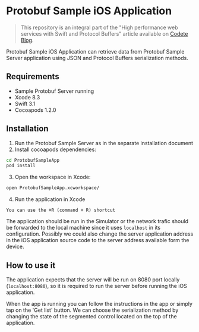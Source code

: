 # Protobuf Sample iOS Application #

>
> This repository is an integral part of the "High performance web services with Swift and Protocol Buffers" article available on [Codete Blog](https://codete.com/blog/).
>

Protobuf Sample iOS Application can retrieve data from Protobuf Sample Server application using JSON and Protocol Buffers serialization methods.

## Requirements ##

* Sample Protobuf Server running
* Xcode 8.3
* Swift 3.1
* Cocoapods 1.2.0

## Installation ##

1. Run the Protobuf Sample Server as in the separate installation document
2. Install cocoapods dependencies:
```bash
cd ProtobufSampleApp
pod install
```
3. Open the workspace in Xcode:
```bash
open ProtobufSampleApp.xcworkspace/
```
4. Run the application in Xcode
```
You can use the ⌘R (command + R) shortcut
```

The application should be run in the Simulator or the network trafic should be forwarded to the local machine since it uses `localhost` in its configuration. Possibly we could also change the server application address in the iOS application source code to the server address available form the device.

## How to use it ##

The application expects that the server will be run on 8080 port locally (`localhost:8080`), so it is required to run the server before running the iOS application.

When the app is running you can follow the instructions in the app or simply tap on the 'Get list' button. We can choose the serialization method by changing the state of the segmented control located on the top of the application.